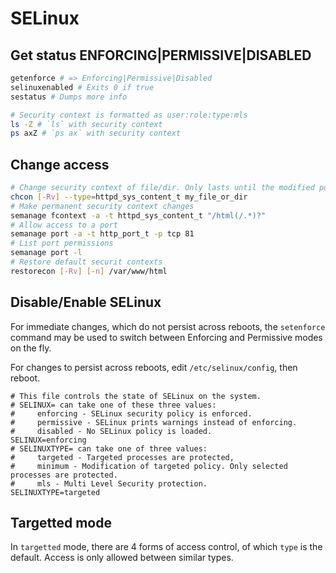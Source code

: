 # SELinux

## Get status ENFORCING|PERMISSIVE|DISABLED

```bash
getenforce # => Enforcing|Permissive|Disabled
selinuxenabled # Exits 0 if true
sestatus # Dumps more info
```

```bash
# Security context is formatted as user:role:type:mls
ls -Z # `ls` with security context
ps axZ # `ps ax` with security context
```

## Change access

```bash
# Change security context of file/dir. Only lasts until the modified portion of the filesystem is re-labeled. Write a custom local rule to persist further.
chcon [-Rv] --type=httpd_sys_content_t my_file_or_dir
# Make permanent security context changes
semanage fcontext -a -t httpd_sys_content_t "/html(/.*)?"
# Allow access to a port
semanage port -a -t http_port_t -p tcp 81
# List port permissions
semanage port -l
# Restore default securit contexts
restorecon [-Rv] [-n] /var/www/html
```

## Disable/Enable SELinux

For immediate changes, which do not persist across reboots, the `setenforce` command may be used to switch between Enforcing and Permissive modes on the fly.

For changes to persist across reboots, edit `/etc/selinux/config`, then reboot.

```
# This file controls the state of SELinux on the system.
# SELINUX= can take one of these three values:
#     enforcing - SELinux security policy is enforced.
#     permissive - SELinux prints warnings instead of enforcing.
#     disabled - No SELinux policy is loaded.
SELINUX=enforcing
# SELINUXTYPE= can take one of three values:
#     targeted - Targeted processes are protected,
#     minimum - Modification of targeted policy. Only selected processes are protected. 
#     mls - Multi Level Security protection.
SELINUXTYPE=targeted
```

## Targetted mode

In `targetted` mode, there are 4 forms of access control, of which `type` is the default. Access is only allowed between similar types.